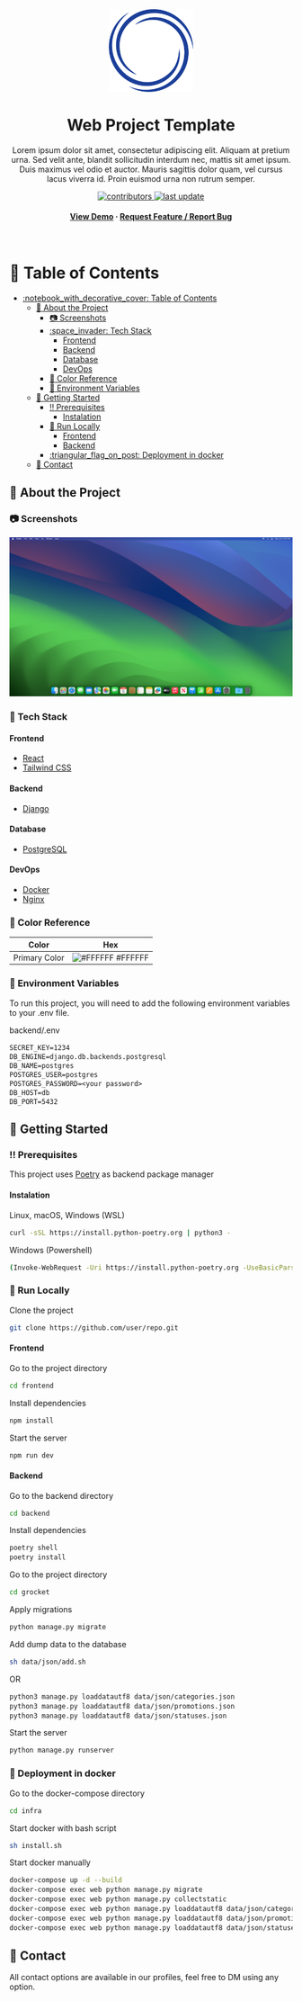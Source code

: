 <div align="center">

  <img src="frontend/src/assets/images/logo.png" alt="logo" width="150" height="auto" />
  <h1>Web Project Template</h1>
  <p>
    Lorem ipsum dolor sit amet, consectetur adipiscing elit. Aliquam at pretium urna. Sed velit ante, blandit sollicitudin interdum nec, mattis sit amet ipsum. Duis maximus vel odio et auctor. Mauris sagittis dolor quam, vel cursus lacus viverra id. Proin euismod urna non rutrum semper. 
  </p>
  
<!-- Badges -->
<p>
  <a href="https://github.com/user/repo/graphs/contributors">
    <img src="https://img.shields.io/github/contributors/user/repo" alt="contributors" />
  </a>
  <a href="https://github.com/user/repo/commits/master">
    <img src="https://img.shields.io/github/last-commit/user/repo" alt="last update" />
  </a>
</p>

<h4>
    <a href="">View Demo</a>
  <span> · </span>
    <a href="">Request Feature / Report Bug</a>
  </h4>
</div>

<br />

<!-- Table of Contents -->

# :notebook_with_decorative_cover: Table of Contents

- [:notebook\_with\_decorative\_cover: Table of Contents](#notebook_with_decorative_cover-table-of-contents)
  - [:star2: About the Project](#star2-about-the-project)
    - [:camera: Screenshots](#camera-screenshots)
    - [:space\_invader: Tech Stack](#space_invader-tech-stack)
      - [Frontend](#frontend)
      - [Backend](#backend)
      - [Database](#database)
      - [DevOps](#devops)
    - [:art: Color Reference](#art-color-reference)
    - [:key: Environment Variables](#key-environment-variables)
  - [:toolbox: Getting Started](#toolbox-getting-started)
    - [:bangbang: Prerequisites](#bangbang-prerequisites)
      - [Instalation](#instalation)
    - [:running: Run Locally](#running-run-locally)
      - [Frontend](#frontend-1)
      - [Backend](#backend-1)
    - [:triangular\_flag\_on\_post: Deployment in docker](#triangular_flag_on_post-deployment-in-docker)
  - [:handshake: Contact](#handshake-contact)

<!-- About the Project -->

## :star2: About the Project

<!-- Screenshots -->

### :camera: Screenshots

<div align="center">
  <img src="frontend/public/promo/screenshot.png" alt="screenshot" />
</div>

<!-- TechStack -->

### :space_invader: Tech Stack

#### Frontend
- [React](https://reactjs.org)
- [Tailwind CSS](https://tailwindcss.com)

#### Backend
- [Django](https://www.djangoproject.com)

#### Database
- [PostgreSQL](https://www.postgresql.org)

#### DevOps
- [Docker](https://www.docker.com)
- [Nginx](https://nginx.org)

<!-- Features

### :dart: Features

- Global
- Feature 2
- Feature 3 -->

<!-- Color Reference -->

### :art: Color Reference

| Color         | Hex                                                              |
| ------------- | ---------------------------------------------------------------- |
| Primary Color | ![#FFFFFF](https://via.placeholder.com/10/FFFFFF?text=+) #FFFFFF |

<!-- Env Variables -->

### :key: Environment Variables

To run this project, you will need to add the following environment variables to your .env file.

backend/.env

```env
SECRET_KEY=1234
DB_ENGINE=django.db.backends.postgresql
DB_NAME=postgres
POSTGRES_USER=postgres
POSTGRES_PASSWORD=<your password>
DB_HOST=db
DB_PORT=5432
```

<!-- #### Frontend

frontend/.../.env.deploy

```
DB_ENGINE=django.db.backends.postgresql
DB_NAME=postgres
POSTGRES_USER=postgres
POSTGRES_PASSWORD=<your password>
DB_HOST=db
DB_PORT=5432
``` -->

<!-- Getting Started -->

## :toolbox: Getting Started

<!-- Prerequisites -->

### :bangbang: Prerequisites

This project uses <a href='https://python-poetry.org/docs/'>Poetry</a> as backend package manager

#### Instalation

Linux, macOS, Windows (WSL)

```bash
curl -sSL https://install.python-poetry.org | python3 -
```

Windows (Powershell)

```bash
(Invoke-WebRequest -Uri https://install.python-poetry.org -UseBasicParsing).Content | py -
```

<!-- Run Locally -->

### :running: Run Locally

Clone the project

```bash
git clone https://github.com/user/repo.git
```

#### Frontend

Go to the project directory

```bash
cd frontend
```

Install dependencies

```bash
npm install
```

Start the server

```bash
npm run dev
```

#### Backend

Go to the backend directory

```bash
cd backend
```

Install dependencies

```bash
poetry shell
poetry install
```

Go to the project directory

```bash
cd grocket
```

Apply migrations

```bash
python manage.py migrate
```

Add dump data to the database

```bash
sh data/json/add.sh
```

OR

```bash
python3 manage.py loaddatautf8 data/json/categories.json
python3 manage.py loaddatautf8 data/json/promotions.json
python3 manage.py loaddatautf8 data/json/statuses.json
```

Start the server

```bash
python manage.py runserver
```

<!-- Deployment -->

### :triangular_flag_on_post: Deployment in docker

Go to the docker-compose directory

```bash
cd infra
```

Start docker with bash script

```bash
sh install.sh
```

Start docker manually

```bash
docker-compose up -d --build
docker-compose exec web python manage.py migrate
docker-compose exec web python manage.py collectstatic
docker-compose exec web python manage.py loaddatautf8 data/json/categories.json
docker-compose exec web python manage.py loaddatautf8 data/json/promotions.json
docker-compose exec web python manage.py loaddatautf8 data/json/statuses.json
```

<!-- Contact -->

## :handshake: Contact

All contact options are available in our profiles, feel free to DM using any option.
